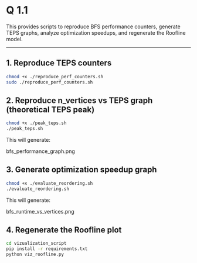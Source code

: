 # Q 1.1

This provides scripts to reproduce BFS performance counters, generate TEPS graphs, analyze optimization speedups, and regenerate the Roofline model.

---

## 1. Reproduce TEPS counters

```bash
chmod +x ./reproduce_perf_counters.sh
sudo ./reproduce_perf_counters.sh
```


## 2. Reproduce n_vertices vs TEPS graph (theoretical TEPS peak)

```bash
chmod +x ./peak_teps.sh
./peak_teps.sh
```
This will generate:

bfs_performance_graph.png


## 3. Generate optimization speedup graph

```bash
chmod +x ./evaluate_reordering.sh
./evaluate_reordering.sh
```
This will generate:

bfs_runtime_vs_vertices.png

## 4. Regenerate the Roofline plot

```bash
cd vizualization_script
pip install -r requirements.txt
python viz_roofline.py
```

